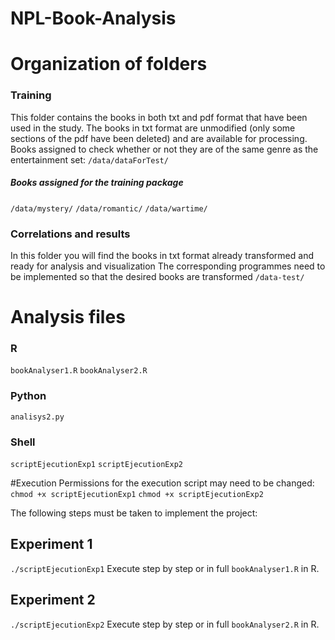 # NPL-Book-Analysis

# Organization of folders
### Training
This folder contains the books in both txt and pdf format that have been used in the study. The books in txt format are unmodified (only some sections of the pdf have been deleted) and are available for processing.
Books assigned to check whether or not they are of the same genre as the entertainment set:
````/data/dataForTest/````

##### Books assigned for the training package
````/data/mystery/````
````/data/romantic/````
````/data/wartime/````

### Correlations and results
In this folder you will find the books in txt format already transformed and ready for analysis and visualization
The corresponding programmes need to be implemented so that the desired books are transformed
```/data-test/```


# Analysis files
### R
`bookAnalyser1.R`
`bookAnalyser2.R`

### Python
`analisys2.py`

### Shell
`scriptEjecutionExp1`
`scriptEjecutionExp2`





#Execution
Permissions for the execution script may need to be changed:
`chmod +x scriptEjecutionExp1`
`chmod +x scriptEjecutionExp2`

The following steps must be taken to implement the project:
## Experiment 1
```./scriptEjecutionExp1```
Execute step by step or in full `bookAnalyser1.R` in R.

## Experiment 2
```./scriptEjecutionExp2```
Execute step by step or in full `bookAnalyser2.R` in R.





